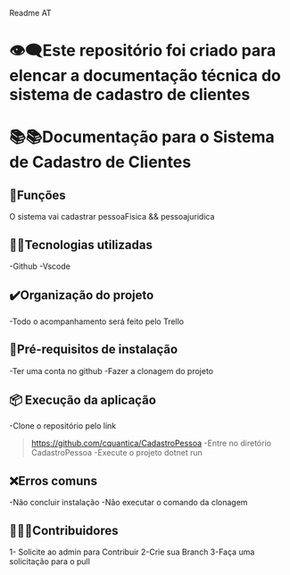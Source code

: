 Readme AT
# 👁‍🗨Este repositório foi criado para elencar a documentação técnica do sistema de cadastro de clientes

# 📚📚Documentação para o Sistema de Cadastro de Clientes

## 🔮Funções
O sistema vai cadastrar pessoaFisica && pessoajuridica

## 👨‍💻️Tecnologias utilizadas
-Github
-Vscode

## ✔️Organização do projeto
-Todo o acompanhamento será feito pelo Trello

## 📣Pré-requisitos de instalação
-Ter uma conta no github 
-Fazer a clonagem do projeto

## 📦️ Execução da aplicação
-Clone o repositório pelo link
> https://github.com/cquantica/CadastroPessoa
-Entre no diretório
>CadastroPessoa
-Execute o projeto
> dotnet run

## ❌Erros comuns
-Não concluir instalação
-Não executar o comando da clonagem

## 🙇🏻‍♀️Contribuidores
1- Solicite ao admin para Contribuir
2-Crie sua Branch
3-Faça uma solicitação para o pull